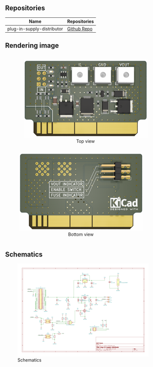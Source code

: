 ## Repositories

| Name | Repositories |
| --- | --- |
| plug-in-supply-distributor | [<i class="fab fa-github"></i> Github Repo](https://github.com/OUXT-Polaris/plug-in-supply-distributor) |



## Rendering image

<div style="text-align:center">
  <figure style="display:inline-block;margin-right:25px">
    <img width="400" src="https://github.com/OUXT-Polaris/plug-in-supply-distributor/blob/main/images/pcb_image_topview.png?raw=true" />
    <figcaption>Top view</figcaption>
  </figure>
  <figure style="display:inline-block;margin-left:25px">
    <img width="400" src="https://github.com/OUXT-Polaris/plug-in-supply-distributor/blob/main/images/pcb_image_bottomview.png?raw=true" />
    <figcaption>Bottom view</figcaption>
  </figure>
</div>


## Schematics

<figure>
  <img width="1000" src="https://github.com/OUXT-Polaris/plug-in-supply-distributor/blob/main/images/schematics.png?raw=true" />
  <figcaption>Schematics</figcaption>
</figure>